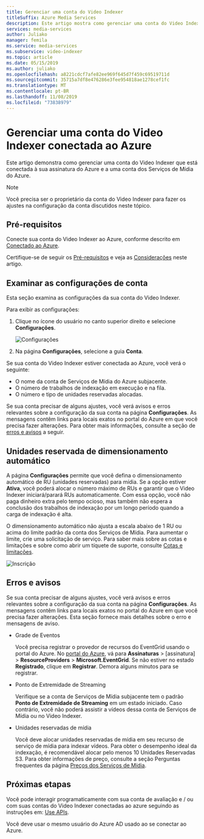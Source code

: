 ```yaml
---
title: Gerenciar uma conta do Video Indexer
titleSuffix: Azure Media Services
description: Este artigo mostra como gerenciar uma conta do Video Indexer conectada ao Azure.
services: media-services
author: Juliako
manager: femila
ms.service: media-services
ms.subservice: video-indexer
ms.topic: article
ms.date: 05/15/2019
ms.author: juliako
ms.openlocfilehash: a8221cdcf7afe82ee969f645d7f459c69519711d
ms.sourcegitcommit: 35715a7df8e476286e3fee954818ae1278cef1fc
ms.translationtype: MT
ms.contentlocale: pt-BR
ms.lasthandoff: 11/08/2019
ms.locfileid: "73838979"
---
```

# <a name="manage-a-video-indexer-account-connected-to-azure"></a>Gerenciar uma conta do Video Indexer conectada ao Azure

Este artigo demonstra como gerenciar uma conta do Video Indexer que está conectada à sua assinatura do Azure e a uma conta dos Serviços de Mídia do Azure.

> [!NOTE]
> Você precisa ser o proprietário da conta do Video Indexer para fazer os ajustes na configuração da conta discutidos neste tópico.

## <a name="prerequisites"></a>Pré-requisitos

Conecte sua conta do Video Indexer ao Azure, conforme descrito em [Conectado ao Azure](connect-to-azure.md). 

Certifique-se de seguir os [Pré-requisitos](connect-to-azure.md#prerequisites) e veja as [Considerações](connect-to-azure.md#considerations) neste artigo.

## <a name="examine-account-settings"></a>Examinar as configurações de conta

Esta seção examina as configurações da sua conta do Video Indexer.

Para exibir as configurações:

1. Clique no ícone do usuário no canto superior direito e selecione **Configurações**.

    ![Configurações](./media/manage-account-connected-to-azure/select-settings.png)

2. Na página **Configurações**, selecione a guia **Conta**.

Se sua conta do Video Indexer estiver conectada ao Azure, você verá o seguinte:

* O nome da conta de Serviços de Mídia do Azure subjacente.
* O número de trabalhos de indexação em execução e na fila.
* O número e tipo de unidades reservadas alocadas.

Se sua conta precisar de alguns ajustes, você verá avisos e erros relevantes sobre a configuração da sua conta na página **Configurações**. As mensagens contêm links para locais exatos no portal do Azure em que você precisa fazer alterações. Para obter mais informações, consulte a seção de [erros e avisos](#errors-and-warnings) a seguir.

## <a name="auto-scale-reserved-units"></a>Unidades reservada de dimensionamento automático

A página **Configurações** permite que você defina o dimensionamento automático de RU (unidades reservadas) para mídia. Se a opção estiver **Ativa**, você poderá alocar o número máximo de RUs e garantir que o Video Indexer iniciará/parará RUs automaticamente. Com essa opção, você não paga dinheiro extra pelo tempo ocioso, mas também não espera a conclusão dos trabalhos de indexação por um longo período quando a carga de indexação é alta.

O dimensionamento automático não ajusta a escala abaixo de 1 RU ou acima do limite padrão da conta dos Serviços de Mídia. Para aumentar o limite, crie uma solicitação de serviço. Para saber mais sobre as cotas e limitações e sobre como abrir um tíquete de suporte, consulte [Cotas e limitações](../../media-services/previous/media-services-quotas-and-limitations.md).

![Inscrição](./media/manage-account-connected-to-azure/autoscale-reserved-units.png)

## <a name="errors-and-warnings"></a>Erros e avisos

Se sua conta precisar de alguns ajustes, você verá avisos e erros relevantes sobre a configuração da sua conta na página **Configurações**. As mensagens contêm links para locais exatos no portal do Azure em que você precisa fazer alterações. Esta seção fornece mais detalhes sobre o erro e mensagens de aviso.

* Grade de Eventos

    Você precisa registrar o provedor de recursos do EventGrid usando o portal do Azure. No [portal do Azure](https://portal.azure.com/), vá para **Assinaturas** > [assinatura] > **ResourceProviders** > **Microsoft.EventGrid**. Se não estiver no estado **Registrado**, clique em **Registrar**. Demora alguns minutos para se registrar. 

* Ponto de Extremidade de Streaming

    Verifique se a conta de Serviços de Mídia subjacente tem o padrão **Ponto de Extremidade de Streaming** em um estado iniciado. Caso contrário, você não poderá assistir a vídeos dessa conta de Serviços de Mídia ou no Video Indexer.

* Unidades reservadas de mídia 

    Você deve alocar unidades reservadas de mídia em seu recurso de serviço de mídia para indexar vídeos. Para obter o desempenho ideal da indexação, é recomendável alocar pelo menos 10 Unidades Reservadas S3. Para obter informações de preço, consulte a seção Perguntas frequentes da página [Preços dos Serviços de Mídia](https://azure.microsoft.com/pricing/details/media-services/).   

## <a name="next-steps"></a>Próximas etapas

Você pode interagir programaticamente com sua conta de avaliação e / ou com suas contas do Video Indexer conectadas ao azure seguindo as instruções em: [Use APIs](video-indexer-use-apis.md).

Você deve usar o mesmo usuário do Azure AD usado ao se conectar ao Azure.
